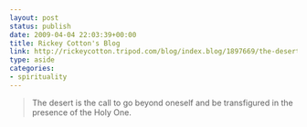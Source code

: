 ```yaml
---
layout: post
status: publish
date: 2009-04-04 22:03:39+00:00
title: Rickey Cotton's Blog
link: http://rickeycotton.tripod.com/blog/index.blog/1897669/the-desert-experience/
type: aside
categories:
- spirituality
---
```


> The desert is the call to go beyond oneself and be transfigured in the presence of the Holy One.
